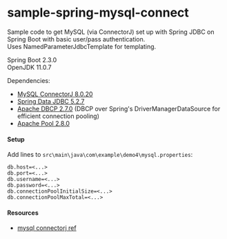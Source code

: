 # sample-spring-mysql-connect
      
Sample code to get MySQL (via ConnectorJ) set up with Spring JDBC on Spring Boot with basic user/pass authentication.  
Uses NamedParameterJdbcTemplate for templating.

Spring Boot 2.3.0  
OpenJDK 11.0.7  

Dependencies: 
- [MySQL ConnectorJ 8.0.20](https://mvnrepository.com/artifact/mysql/mysql-connector-java/8.0.20)  
- [Spring Data JDBC 5.2.7](https://mvnrepository.com/artifact/org.springframework/spring-jdbc/5.2.7.RELEASE)  
- [Apache DBCP 2.7.0](https://mvnrepository.com/artifact/org.apache.commons/commons-dbcp2/2.7.0) (DBCP over Spring's DriverManagerDataSource for efficient connection pooling)
- [Apache Pool 2.8.0](https://mvnrepository.com/artifact/org.apache.commons/commons-pool2/2.8.0)

#### Setup

Add lines to `src\main\java\com\example\demo4\mysql.properties`:

```
db.host=<...>
db.port=<...>
db.username=<...>
db.password=<...>
db.connectionPoolInitialSize=<...>
db.connectionPoolMaxTotal=<...>
```

#### Resources
- [mysql connectorj ref](https://dev.mysql.com/doc/connector-j/5.1/en/connector-j-usagenotes-spring-config.html)
